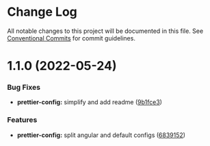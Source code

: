 # Change Log

All notable changes to this project will be documented in this file.
See [Conventional Commits](https://conventionalcommits.org) for commit guidelines.

# 1.1.0 (2022-05-24)


### Bug Fixes

* **prettier-config:** simplify and add readme ([9b1fce3](https://github.com/evotor/evo-frontend-linters/commit/9b1fce3a1116f532fab12b027f78ac66f115cbe9))


### Features

* **prettier-config:** split angular and default configs ([6839152](https://github.com/evotor/evo-frontend-linters/commit/6839152001211e63d8460c5538b996dbc3d6a668))
